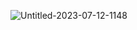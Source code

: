 ![Untitled-2023-07-12-1148](https://github.com/jackychoi26/SwiftUI-MVVM/assets/57091220/d18eeb84-8cd1-4728-9a4c-0e91243ae473)
